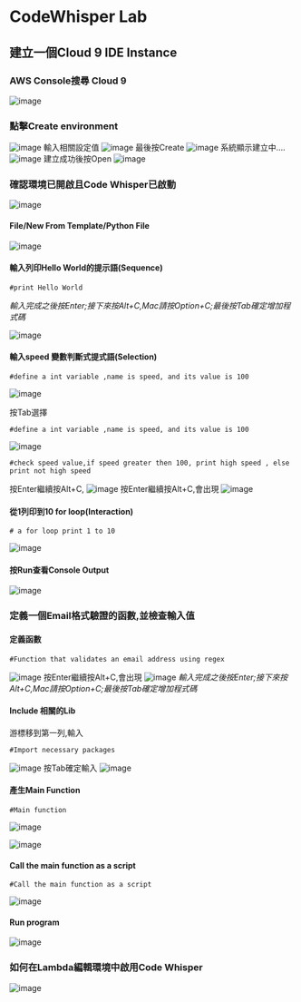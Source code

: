 # CodeWhisper Lab
## 建立一個Cloud 9 IDE Instance
### AWS Console搜尋 Cloud 9
![image](https://hackmd.io/_uploads/BJeBqKyNT.png)
### 點擊Create environment
![image](https://hackmd.io/_uploads/HJcicYJN6.png)
輸入相關設定值
![image](https://hackmd.io/_uploads/S1r-itJ4T.png)
最後按Create
![image](https://hackmd.io/_uploads/HyAFiFJNp.png)
系統顯示建立中....
![image](https://hackmd.io/_uploads/B1C2iKJET.png)
建立成功後按Open
![image](https://hackmd.io/_uploads/rJrZnK1N6.png)

### 確認環境已開啟且Code Whisper已啟動
![image](https://hackmd.io/_uploads/S1emho1Vp.png)

#### File/New From Template/Python File
![image](https://hackmd.io/_uploads/rkgQTFy4p.png)

#### 輸入列印Hello World的提示語(Sequence)

```python=
#print Hello World
```
*輸入完成之後按Enter;接下來按Alt+C,Mac請按Option+C;最後按Tab確定增加程式碼*

![image](https://hackmd.io/_uploads/BJHf0Yk4T.png)

#### 輸入speed 變數判斷式提式語(Selection)
```
#define a int variable ,name is speed, and its value is 100
```
![image](https://hackmd.io/_uploads/B11km9JVT.png)

按Tab選擇
```python=
#define a int variable ,name is speed, and its value is 100
```
![image](https://hackmd.io/_uploads/Bk6pX5kEa.png)
```python=
#check speed value,if speed greater then 100, print high speed , else print not high speed
```
按Enter繼續按Alt+C,
![image](https://hackmd.io/_uploads/B1ehWE5yVa.png)
按Enter繼續按Alt+C,會出現
![image](https://hackmd.io/_uploads/HJUE45yN6.png)

#### 從1列印到10 for loop(Interaction)
```python=
# a for loop print 1 to 10
```
![image](https://hackmd.io/_uploads/ByW6Bqk4a.png)

#### 按Run查看Console Output
![image](https://hackmd.io/_uploads/HkPbIq1E6.png)


### 定義一個Email格式驗證的函數,並檢查輸入值
#### 定義函數
```python=
#Function that validates an email address using regex
```
![image](https://hackmd.io/_uploads/rJyAGo1V6.png)
按Enter繼續按Alt+C,會出現
![image](https://hackmd.io/_uploads/r1GSQsyVa.png)
*輸入完成之後按Enter;接下來按Alt+C,Mac請按Option+C;最後按Tab確定增加程式碼*

#### Include 相關的Lib
游標移到第一列,輸入
```python=
#Import necessary packages
```
![image](https://hackmd.io/_uploads/BJM0HiJN6.png)
按Tab確定輸入
![image](https://hackmd.io/_uploads/r1slLsyVa.png)

#### 產生Main Function
```python=
#Main function
```
![image](https://hackmd.io/_uploads/B1O3LoJ4p.png)

![image](https://hackmd.io/_uploads/S1_WvokE6.png)

#### Call the main function as a script
```python=
#Call the main function as a script
```

![image](https://hackmd.io/_uploads/H1_ADsk46.png)

#### Run program

![image](https://hackmd.io/_uploads/SyOVds1VT.png)


### 如何在Lambda編輯環境中啟用Code Whisper
![image](https://hackmd.io/_uploads/HJ5dnjJ4a.png)

